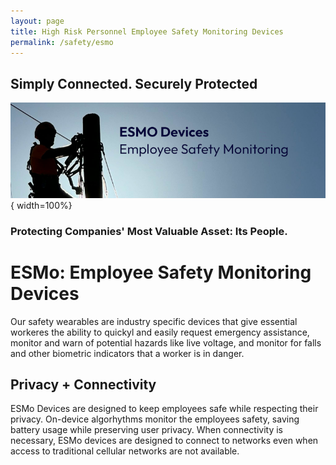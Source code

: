 ```yaml
---
layout: page
title: High Risk Personnel Employee Safety Monitoring Devices
permalink: /safety/esmo
---
```

## Simply Connected. Securely Protected

![ESMO Image](./esmo-banner-1_800.png){ width=100%}

### Protecting Companies' Most Valuable Asset: Its People.

# ESMo: Employee Safety Monitoring Devices
Our safety wearables are industry specific devices that give essential workeres the ability to quickyl and easily request emergency assistance, monitor and warn of potential hazards like live voltage, and monitor for falls and other biometric indicators that a worker is in danger. 

## Privacy + Connectivity
ESMo Devices are designed to keep employees safe while respecting their privacy. On-device algorhythms monitor the employees safety, saving battery usage while preserving user privacy. When connectivity is necessary, ESMo devices are designed to connect to networks even when access to traditional cellular networks are not available. 